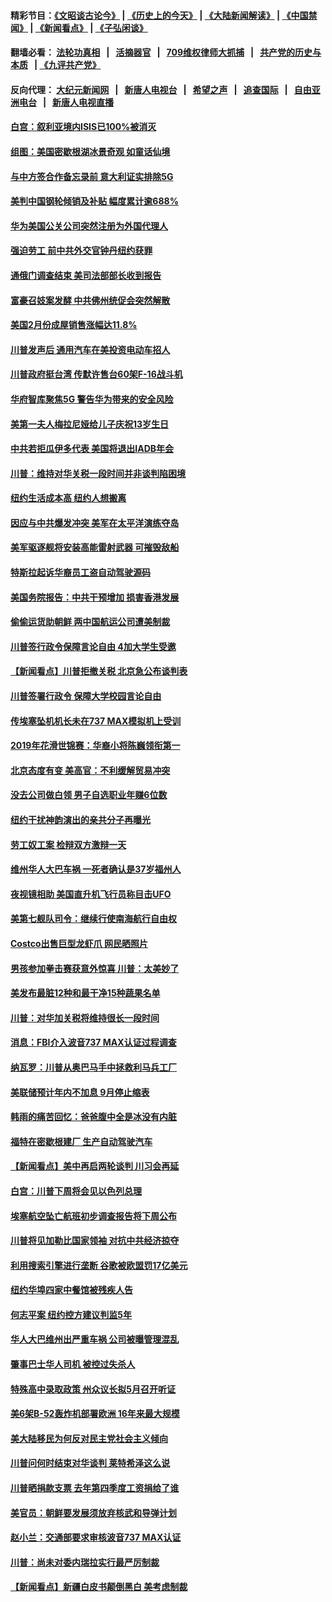 #### 精彩节目：[《文昭谈古论今》](http://134.209.198.168/wenzhao) | [《历史上的今天》](http://134.209.198.168/today-in-history) | [《大陆新闻解读》](http://134.209.198.168/ntdtv-comedy) | [《中国禁闻》](http://134.209.198.168/ntdtv-news) | [《新闻看点》](http://134.209.198.168/news-insight) | [《子弘闲谈》](http://134.209.198.168/zihongxiantan/) 

  #### 翻墙必看： [法轮功真相](http://134.209.198.168:10000/videos/truth.html) &nbsp;&nbsp;|&nbsp;&nbsp; [活摘器官](http://134.209.198.168:10000/videos/res/Organs/) &nbsp;&nbsp;|&nbsp;&nbsp; [709维权律师大抓捕](http://134.209.198.168:10000/videos/709/) &nbsp;&nbsp;|&nbsp;&nbsp; [共产党的历史与本质](http://134.209.198.168:10000/videos/ccp.html) &nbsp;&nbsp;| [《九评共产党》](http://134.209.198.168:10000/videos/jiuping/) 

#### 反向代理： [大纪元新闻网](http://134.209.198.168:10080/) &nbsp;&nbsp;|&nbsp;&nbsp; [新唐人电视台](http://134.209.198.168:8000/) &nbsp;&nbsp;|&nbsp;&nbsp; [希望之声](http://134.209.198.168:8200/) &nbsp;&nbsp;|&nbsp;&nbsp; [追查国际](http://134.209.198.168:10010/) &nbsp;&nbsp;|&nbsp;&nbsp; [自由亚洲电台](http://134.209.198.168:9800/) &nbsp;&nbsp;|&nbsp;&nbsp; [新唐人电视直播](http://134.209.198.168/) 

#### [白宫：叙利亚境内ISIS已100%被消灭](../pages/nsc412/n11133647.md?t=03230458) 

#### [组图：美国密歇根湖冰景奇观 如童话仙境](../pages/nsc412/n11133403.md?t=03230458) 

#### [与中方签合作备忘录前 意大利证实排除5G](../pages/nsc412/n11133704.md?t=03230458) 

#### [美判中国钢轮倾销及补贴 幅度累计逾688%](../pages/nsc412/n11133622.md?t=03230458) 

#### [华为美国公关公司突然注册为外国代理人](../pages/nsc412/n11133562.md?t=03230458) 

#### [强迫劳工 前中共外交官钟丹纽约获罪](../pages/nsc412/n11133536.md?t=03230458) 

#### [通俄门调查结束 美司法部部长收到报告](../pages/nsc412/n11133561.md?t=03230458) 

#### [富豪召妓案发酵 中共佛州统促会突然解散](../pages/nsc412/n11132738.md?t=03230458) 

#### [美国2月份成屋销售涨幅达11.8%](../pages/nsc412/n11133325.md?t=03230458) 

#### [川普发声后 通用汽车在美投资电动车招人](../pages/nsc412/n11133389.md?t=03230458) 

#### [川普政府挺台湾 传默许售台60架F-16战斗机](../pages/nsc412/n11133184.md?t=03230458) 

#### [华府智库聚焦5G 警告华为带来的安全风险](../pages/nsc412/n11133013.md?t=03230458) 

#### [美第一夫人梅拉尼娅给儿子庆祝13岁生日](../pages/nsc412/n11132233.md?t=03230458) 

#### [中共若拒瓜伊多代表 美国将退出IADB年会](../pages/nsc412/n11132332.md?t=03230458) 

#### [川普：维持对华关税一段时间并非谈判陷困境](../pages/nsc412/n11132531.md?t=03230458) 

#### [纽约生活成本高 纽约人想搬离](../pages/nsc412/n11132340.md?t=03230458) 

#### [因应与中共爆发冲突 美军在太平洋演练夺岛](../pages/nsc412/n11132095.md?t=03230458) 

#### [美军驱逐舰将安装高能雷射武器 可摧毁敌船](../pages/nsc412/n11131799.md?t=03230458) 

#### [特斯拉起诉华裔员工盗自动驾驶源码](../pages/nsc412/n11131728.md?t=03230458) 

#### [美国务院报告：中共干预增加 损害香港发展](../pages/nsc412/n11131416.md?t=03230458) 

#### [偷偷运货助朝鲜 两中国航运公司遭美制裁](../pages/nsc412/n11130664.md?t=03230458) 

#### [川普签行政令保障言论自由 4加大学生受邀](../pages/nsc412/n11130756.md?t=03230458) 

#### [【新闻看点】川普拒撤关税 北京急公布谈判表](../pages/nsc412/n11130393.md?t=03230458) 

#### [川普签署行政令 保障大学校园言论自由](../pages/nsc412/n11130545.md?t=03230458) 

#### [传埃塞坠机机长未在737 MAX模拟机上受训](../pages/nsc412/n11130401.md?t=03230458) 

#### [2019年花滑世锦赛：华裔小将陈巍领衔第一](../pages/nsc412/n11130389.md?t=03230458) 

#### [北京态度有变 美高官：不利缓解贸易冲突](../pages/nsc412/n11130034.md?t=03230458) 

#### [没去公司做白领 男子自选职业年赚6位数](../pages/nsc412/n11129726.md?t=03230458) 

#### [纽约干扰神韵演出的亲共分子再曝光](../pages/nsc412/n11128829.md?t=03230458) 

#### [劳工奴工案 检辩双方激辩一天](../pages/nsc412/n11129412.md?t=03230458) 

#### [维州华人大巴车祸 一死者确认是37岁福州人](../pages/nsc412/n11129367.md?t=03230458) 

#### [夜视镜相助 美国直升机飞行员称目击UFO](../pages/nsc412/n11129163.md?t=03230458) 

#### [美第七舰队司令：继续行使南海航行自由权](../pages/nsc412/n11128911.md?t=03230458) 

#### [Costco出售巨型龙虾爪 网民晒照片](../pages/nsc412/n11128305.md?t=03230458) 

#### [男孩参加拳击赛获意外惊喜 川普：太美妙了](../pages/nsc412/n11128281.md?t=03230458) 

#### [美发布最脏12种和最干净15种蔬果名单](../pages/nsc412/n11128003.md?t=03230458) 

#### [川普：对华加关税将维持很长一段时间](../pages/nsc412/n11127622.md?t=03230458) 

#### [消息：FBI介入波音737 MAX认证过程调查](../pages/nsc412/n11127985.md?t=03230458) 

#### [纳瓦罗：川普从奥巴马手中拯救利马兵工厂](../pages/nsc412/n11127806.md?t=03230458) 

#### [美联储预计年内不加息 9月停止缩表](../pages/nsc412/n11127828.md?t=03230458) 

#### [韩雨的痛苦回忆：爸爸腹中全是冰没有内脏](../pages/nsc412/n11127709.md?t=03230458) 

#### [福特在密歇根建厂 生产自动驾驶汽车](../pages/nsc412/n11127765.md?t=03230458) 

#### [【新闻看点】美中再启两轮谈判 川习会再延](../pages/nsc412/n11127257.md?t=03230458) 

#### [白宫：川普下周将会见以色列总理](../pages/nsc412/n11127676.md?t=03230458) 

#### [埃塞航空坠亡航班初步调查报告将下周公布](../pages/nsc412/n11127328.md?t=03230458) 

#### [川普将见加勒比国家领袖 对抗中共经济掠夺](../pages/nsc412/n11127424.md?t=03230458) 

#### [利用搜索引擎进行垄断 谷歌被欧盟罚17亿美元](../pages/nsc412/n11127294.md?t=03230458) 

#### [纽约华埠四家中餐馆被残疾人告](../pages/nsc412/n11126793.md?t=03230458) 

#### [何志平案 纽约控方建议判监5年](../pages/nsc412/n11126830.md?t=03230458) 

#### [华人大巴维州出严重车祸 公司被曝管理混乱](../pages/nsc412/n11126839.md?t=03230458) 

#### [肇事巴士华人司机 被控过失杀人](../pages/nsc412/n11126835.md?t=03230458) 

#### [特殊高中录取政策 州众议长拟5月召开听证](../pages/nsc412/n11126818.md?t=03230458) 

#### [美6架B-52轰炸机部署欧洲 16年来最大规模](../pages/nsc412/n11126396.md?t=03230458) 

#### [美大陆移民为何反对民主党社会主义倾向](../pages/nsc412/n11124757.md?t=03230458) 

#### [川普问何时结束对华谈判 莱特希泽这么说](../pages/nsc412/n11125819.md?t=03230458) 

#### [川普晒捐款支票 去年第四季度工资捐给了谁](../pages/nsc412/n11125569.md?t=03230458) 

#### [美官员：朝鲜要发展须放弃核武和导弹计划](../pages/nsc412/n11125592.md?t=03230458) 

#### [赵小兰：交通部要求审核波音737 MAX认证](../pages/nsc412/n11125495.md?t=03230458) 

#### [川普：尚未对委内瑞拉实行最严厉制裁](../pages/nsc412/n11125364.md?t=03230458) 

#### [【新闻看点】新疆白皮书颠倒黑白 美考虑制裁](../pages/nsc412/n11125158.md?t=03230458) 

